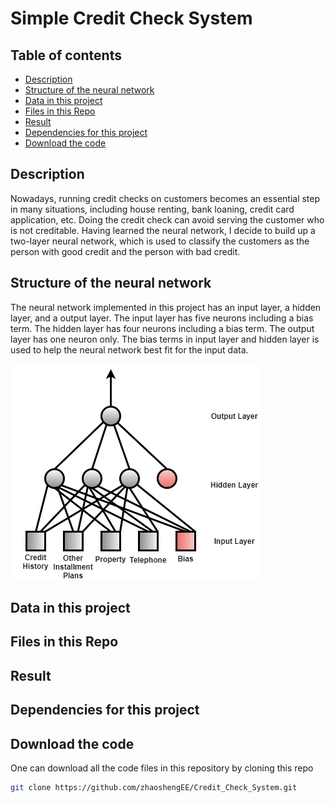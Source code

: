 # Simple Credit Check System

## Table of contents

- [Description](#Description)
- [Structure of the neural network](#Structure_of_the_neural_network)
- [Data in this project](#Data_in_this_project)
- [Files in this Repo](#Files_in_this_Repo)
- [Result](#Result)
- [Dependencies for this project](#Dependencies_for_this_project)
- [Download the code](#Download_the_code)

## Description

Nowadays, running credit checks on customers becomes an essential step in many situations,
including house renting, bank loaning, credit card application, etc. Doing the credit check can
avoid serving the customer who is not creditable. Having learned the neural network, I decide to build up a two-layer neural network, which is used to classify the customers
as the person with good credit and the person with bad credit.


## Structure of the neural network

The neural network implemented in this project has an input layer, a hidden layer, and a output layer. The input layer has five neurons including a bias term. The hidden layer has four neurons including a bias term. The output layer has one neuron only. The bias terms in input layer and hidden layer is used to help the neural network best fit for the input data.

![neural_network.png](img/neural_network.png)


## Data in this project

## Files in this Repo

## Result

## Dependencies for this project

## Download the code

One can download all the code files in this repository by cloning this repo

```bash
git clone https://github.com/zhaoshengEE/Credit_Check_System.git
```
